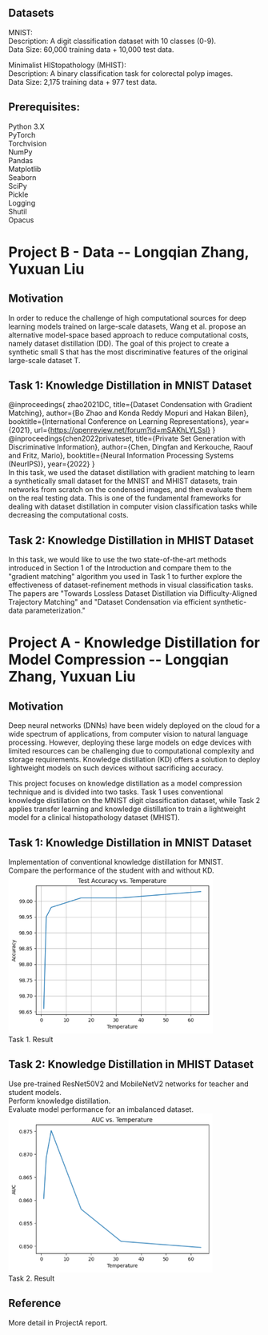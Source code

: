 ## Datasets

MNIST:  
Description: A digit classification dataset with 10 classes (0-9).  
Data Size: 60,000 training data + 10,000 test data.  

Minimalist HIStopathology (MHIST):  
Description: A binary classification task for colorectal polyp images.  
Data Size: 2,175 training data + 977 test data.  
 

## Prerequisites:
Python 3.X  
PyTorch  
Torchvision  
NumPy  
Pandas  
Matplotlib  
Seaborn  
SciPy  
Pickle  
Logging  
Shutil  
Opacus  
# Project B - Data -- Longqian Zhang, Yuxuan Liu


## Motivation
 
In order to reduce the challenge of high computational sources for deep learning models trained on large-scale datasets, Wang et al. propose an alternative model-space based approach to reduce computational costs, namely dataset distillation (DD). The goal of this project to create a synthetic small S that has the most discriminative features of the original large-scale dataset T.


## Task 1: Knowledge Distillation in MNIST Dataset  
@inproceedings{
zhao2021DC,
title={Dataset Condensation with Gradient Matching},
author={Bo Zhao and Konda Reddy Mopuri and Hakan Bilen},
booktitle={International Conference on Learning Representations},
year={2021},
url={https://openreview.net/forum?id=mSAKhLYLSsl}
}  
@inproceedings{chen2022privateset,
  title={Private Set Generation with Discriminative Information},
  author={Chen, Dingfan and Kerkouche, Raouf and Fritz, Mario},
  booktitle={Neural Information Processing Systems (NeurIPS)},
  year={2022}
}  
In this task, we used the dataset distillation with gradient matching to learn a synthetically small dataset for the MNIST and MHIST datasets, train networks from scratch on the condensed images, and then evaluate them on the real testing data. This is one of the fundamental frameworks for dealing with dataset distillation in computer vision classification tasks while decreasing the computational costs. 

## Task 2: Knowledge Distillation in MHIST Dataset  
In this task, we would like to use the two state-of-the-art methods introduced in Section 1 of the Introduction and compare them to the "gradient matching" algorithm you used in Task 1 to further explore the effectiveness of dataset-refinement methods in visual classification tasks. The papers are "Towards Lossless Dataset Distillation via Difficulty-Aligned Trajectory Matching" and "Dataset Condensation via efficient synthetic-data parameterization."
 





# Project A - Knowledge Distillation for Model Compression -- Longqian Zhang, Yuxuan Liu


## Motivation

Deep neural networks (DNNs) have been widely deployed on the cloud for a wide spectrum of applications, from computer vision to natural language processing. However, deploying these large models on edge devices with limited resources can be challenging due to computational complexity and storage requirements. Knowledge distillation (KD) offers a solution to deploy lightweight models on such devices without sacrificing accuracy.

This project focuses on knowledge distillation as a model compression technique and is divided into two tasks. Task 1 uses conventional knowledge distillation on the MNIST digit classification dataset, while Task 2 applies transfer learning and knowledge distillation to train a lightweight model for a clinical histopathology dataset (MHIST).

 

## Task 1: Knowledge Distillation in MNIST Dataset  
Implementation of conventional knowledge distillation for MNIST.  
Compare the performance of the student with and without KD.  
![task2](/ProjectA/Picture2.jpg)  
Task 1. Result

## Task 2: Knowledge Distillation in MHIST Dataset  
Use pre-trained ResNet50V2 and MobileNetV2 networks for teacher and student models.  
Perform knowledge distillation.  
Evaluate model performance for an imbalanced dataset.  
![task2](/ProjectA/Picture1.png)    
Task 2. Result

## Reference  

More detail in ProjectA report.
